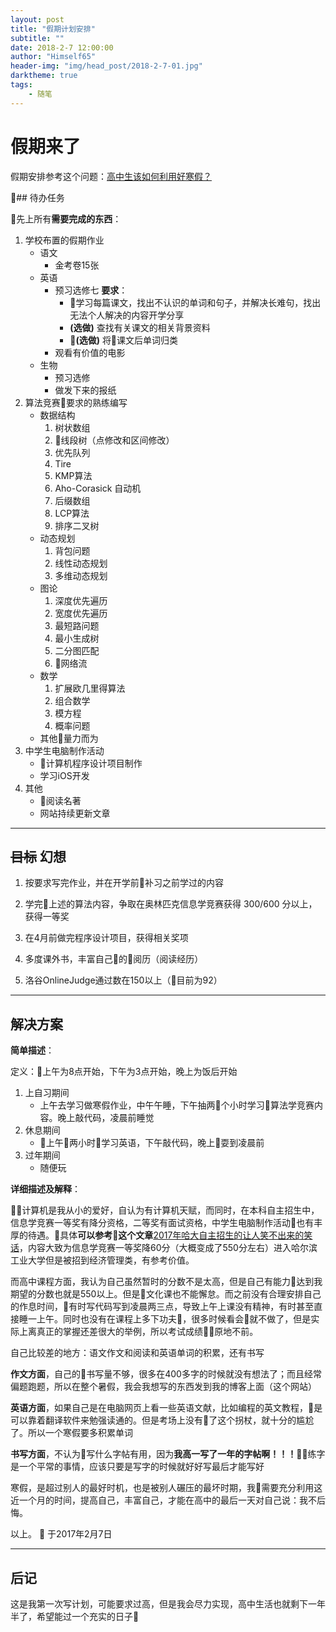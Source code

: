 ```yaml
---
layout: post
title: "假期计划安排"
subtitle: ""
date: 2018-2-7 12:00:00
author: "Himself65"
header-img: "img/head_post/2018-2-7-01.jpg"
darktheme: true
tags: 
    - 随笔
---
```

# 假期来了

假期安排参考这个问题：[高中生该如何利用好寒假？](https://www.zhihu.com/question/266232258/answer/311449515)

## 待办任务

先上所有**需要完成的东西**：

1. 学校布置的假期作业
    - 语文
        - 金考卷15张
    - 英语
        - 预习选修七 **要求**：
            - 学习每篇课文，找出不认识的单词和句子，并解决长难句，找出无法个人解决的内容开学分享
            - **(选做)** 查找有关课文的相关背景资料
            - **(选做)** 将课文后单词归类
        - 观看有价值的电影
    - 生物
        - 预习选修
        - 做发下来的报纸
2. 算法竞赛要求的熟练编写
    - 数据结构
        1. 树状数组
        2. 线段树（点修改和区间修改）
        3. 优先队列
        4. Tire
        5. KMP算法
        6. Aho-Corasick 自动机
        7. 后缀数组
        8. LCP算法
        9. 排序二叉树
    - 动态规划
        1. 背包问题
        2. 线性动态规划
        3. 多维动态规划
    - 图论
        1. 深度优先遍历
        2. 宽度优先遍历
        3. 最短路问题
        4. 最小生成树
        5. 二分图匹配
        6. 网络流
    - 数学
        1. 扩展欧几里得算法
        2. 组合数学
        3. 模方程
        4. 概率问题
    - 其他量力而为
3. 中学生电脑制作活动
    - 计算机程序设计项目制作
    - 学习iOS开发
4. 其他
    - 阅读名著
    - 网站持续更新文章

---

## ~~目标~~ 幻想

1. 按要求写完作业，并在开学前补习之前学过的内容

2. 学完上述的算法内容，争取在奥林匹克信息学竞赛获得 300/600 分以上，获得一等奖

3. 在4月前做完程序设计项目，获得相关奖项

4. 多度课外书，丰富自己的阅历（阅读经历）

5. 洛谷OnlineJudge通过数在150以上（目前为92）

---

## 解决方案

**简单描述**：

定义：上午为8点开始，下午为3点开始，晚上为饭后开始

1. 上自习期间
    - 上午去学习做寒假作业，中午午睡，下午抽两个小时学习算法学竞赛内容。晚上敲代码，凌晨前睡觉
2. 休息期间
    - 上午两小时学习英语，下午敲代码，晚上耍到凌晨前
3. 过年期间
    - 随便玩

**详细描述及解释**：

计算机是我从小的爱好，自认为有计算机天赋，而同时，在本科自主招生中，信息学竞赛一等奖有降分资格，二等奖有面试资格，中学生电脑制作活动也有丰厚的待遇。具体**可以参考这个文章**[2017年哈大自主招生的让人笑不出来的笑话](https://zhuanlan.zhihu.com/p/33573003?utm_medium=social&utm_source=qzone)，内容大致为信息学竞赛一等奖降60分（大概变成了550分左右）进入哈尔滨工业大学但是被招到经济管理类，有参考价值。

而高中课程方面，我认为自己虽然暂时的分数不是太高，但是自己有能力达到我期望的分数也就是550以上。但是文化课也不能懈怠。而之前没有合理安排自己的作息时间，有时写代码写到凌晨两三点，导致上午上课没有精神，有时甚至直接睡一上午。同时也没有在课程上多下功夫，很多时候看会就不做了，但是实际上离真正的掌握还差很大的举例，所以考试成绩原地不前。

自己比较差的地方：语文作文和阅读和英语单词的积累，还有书写

**作文方面**，自己的书写量不够，很多在400多字的时候就没有想法了；而且经常偏题跑题，所以在整个暑假，我会我想写的东西发到我的博客上面（这个网站）

**英语方面**，如果自己是在电脑网页上看一些英语文献，比如编程的英文教程，是可以靠着翻译软件来勉强读通的。但是考场上没有了这个拐杖，就十分的尴尬了。所以一个寒假要多积累单词

**书写方面**，不认为写什么字帖有用，因为**我高一写了一年的字帖啊！！！**练字是一个平常的事情，应该只要是写字的时候就好好写最后才能写好

寒假，是超过别人的最好时机，也是被别人碾压的最坏时期，我需要充分利用这近一个月的时间，提高自己，丰富自己，才能在高中的最后一天对自己说：我不后悔。

以上。

于2017年2月7日

---

## 后记

这是我第一次写计划，可能要求过高，但是我会尽力实现，高中生活也就剩下一年半了，希望能过一个充实的日子